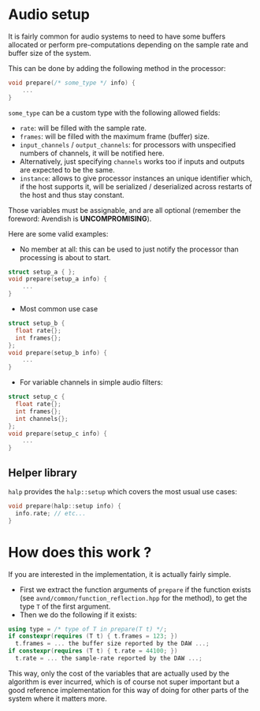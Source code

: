 # Audio setup

It is fairly common for audio systems to need to have some buffers allocated or perform pre-computations depending on the sample rate and buffer size of the system.

This can be done by adding the following method in the processor:

```cpp
void prepare(/* some_type */ info) {
    ...
}
```

`some_type` can be a custom type with the following allowed fields: 

* `rate`: will be filled with the sample rate.
* `frames`: will be filled with the maximum frame (buffer) size.
* `input_channels` / `output_channels`: for processors with unspecified numbers of channels, it will be notified here.
* Alternatively, just specifying `channels` works too if inputs and outputs are expected to be the same.
* `instance`: allows to give processor instances an unique identifier which, if the host supports it, will be serialized / deserialized across restarts of the host and thus stay constant.

Those variables must be assignable, and are all optional (remember the foreword: Avendish is **UNCOMPROMISING**).

Here are some valid examples:

- No member at all: this can be used to just notify the processor than processing is about to start.
```cpp
struct setup_a { };
void prepare(setup_a info) {
    ...
}
```

- Most common use case
```cpp
struct setup_b {
  float rate{};
  int frames{};
};
void prepare(setup_b info) {
    ...
}
```

- For variable channels in simple audio filters:
```cpp
struct setup_c {
  float rate{};
  int frames{};
  int channels{};
};
void prepare(setup_c info) {
    ...
}
```

## Helper library

`halp` provides the `halp::setup` which covers the most usual use cases: 

```cpp
void prepare(halp::setup info) {
  info.rate; // etc...
}
```

# How does this work ?

If you are interested in the implementation, it is actually fairly simple.

- First we extract the function arguments of `prepare` if the function exists (see `avnd/common/function_reflection.hpp` for the method), to get the type `T` of the first argument.
- Then we do the following if it exists:

```cpp
using type = /* type of T in prepare(T t) */;
if constexpr(requires (T t) { t.frames = 123; })
  t.frames = ... the buffer size reported by the DAW ...;
if constexpr(requires (T t) { t.rate = 44100; })
  t.rate = ... the sample-rate reported by the DAW ...;
```

This way, only the cost of the variables that are actually used by the algorithm is ever incurred, which is of course not super important but a good reference implementation for this way of doing for other parts of the system where it matters more. 
